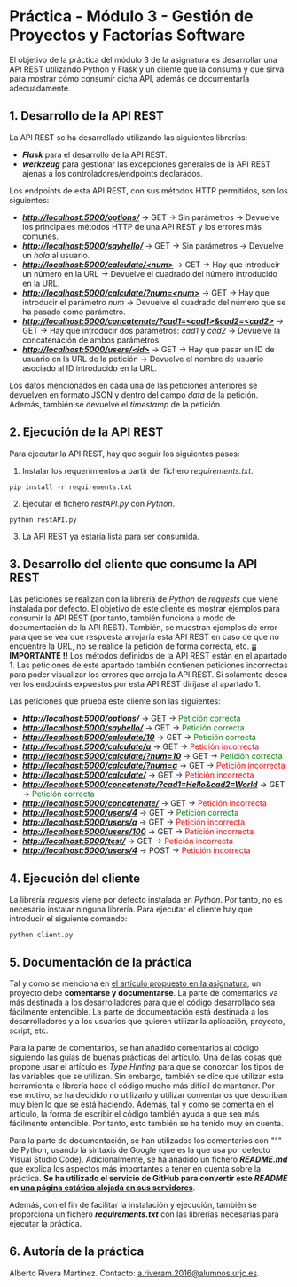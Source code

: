 # Práctica - Módulo 3 - Gestión de Proyectos y Factorías Software

El objetivo de la práctica del módulo 3 de la asignatura es desarrollar una API REST utilizando Python y Flask y un cliente que la consuma y que sirva para mostrar cómo consumir dicha API, además de documentarla adecuadamente.

## 1. Desarrollo de la API REST

La API REST se ha desarrollado utilizando las siguientes librerías:
- ***Flask*** para el desarrollo de la API REST.
- ***werkzeug*** para gestionar las excepciones generales de la API REST ajenas a los controladores/endpoints declarados.

Los endpoints de esta API REST, con sus métodos HTTP permitidos, son los siguientes:
- ***[http://localhost:5000/options/](http://localhost:5000/options/)*** -> GET -> Sin parámetros -> Devuelve los principales métodos HTTP de una API REST y los errores más comunes.
- ***[http://localhost:5000/sayhello/](http://localhost:5000/sayhello/)*** -> GET -> Sin parámetros -> Devuelve un *hola* al usuario.
- ***[http://localhost:5000/calculate/<num\>](http://localhost:5000/calculate/<num\>)*** -> GET -> Hay que introducir un número en la URL -> Devuelve el cuadrado del número introducido en la URL.
- ***[http://localhost:5000/calculate/?num=<num\>](http://localhost:5000/calculate/?num=<num\>)*** -> GET -> Hay que introducir el parámetro *num* -> Devuelve el cuadrado del número que se ha pasado como parámetro.
- ***[http://localhost:5000/concatenate/?cad1=<cad1\>&cad2=<cad2\>](http://localhost:5000/concatenate/?cad1=<cad1\>&cad2=<cad2\>)*** -> GET -> Hay que introducir dos parámetros: *cad1* y *cad2* -> Devuelve la concatenación de ambos parámetros.
- ***[http://localhost:5000/users/<id\>](http://localhost:5000/users/<id\>)*** -> GET -> Hay que pasar un ID de usuario en la URL de la petición -> Devuelve el nombre de usuario asociado al ID introducido en la URL.

Los datos mencionados en cada una de las peticiones anteriores se devuelven en formato JSON y dentro del campo *data* de la petición. Además, también se devuelve el *timestamp* de la petición.

## 2. Ejecución de la API REST

Para ejecutar la API REST, hay que seguir los siguientes pasos:
1. Instalar los requerimientos a partir del fichero *requirements.txt*.
```
pip install -r requirements.txt
```
2. Ejecutar el fichero *restAPI.py* con *Python*.
```
python restAPI.py
```
3. La API REST ya estaría lista para ser consumida.

## 3. Desarrollo del cliente que consume la API REST

Las peticiones se realizan con la librería de *Python* de *requests* que viene instalada por defecto. El objetivo de este cliente es mostrar ejemplos para consumir la API REST (por tanto, también funciona a modo de documentación de la API REST). También, se muestran ejemplos de error para que se vea qué respuesta arrojaría esta API REST en caso de que no encuentre la URL, no se realice la petición de forma correcta, etc. **¡¡ IMPORTANTE !!** Los métodos definidos de la API REST están en el apartado 1. Las peticiones de este apartado también contienen peticiones incorrectas para poder visualizar los errores que arroja la API REST. Si solamente desea ver los endpoints expuestos por esta API REST diríjase al apartado 1. 

Las peticiones que prueba este cliente son las siguientes:
- ***[http://localhost:5000/options/](http://localhost:5000/options/)*** -> GET -> <span style="color:green">Petición correcta</span>
- ***[http://localhost:5000/sayhello/](http://localhost:5000/sayhello/)*** -> GET -> <span style="color:green">Petición correcta</span>
- ***[http://localhost:5000/calculate/10](http://localhost:5000/calculate/10)*** -> GET -> <span style="color:green">Petición correcta</span>
- ***[http://localhost:5000/calculate/a](http://localhost:5000/calculate/a)*** -> GET -> <span style="color:red">Petición incorrecta</span>
- ***[http://localhost:5000/calculate/?num=10](http://localhost:5000/calculate/?num=10)*** -> GET -> <span style="color:green">Petición correcta</span>
- ***[http://localhost:5000/calculate/?num=a](http://localhost:5000/calculate/?num=a)*** -> GET -> <span style="color:red">Petición incorrecta</span>
- ***[http://localhost:5000/calculate/](http://localhost:5000/calculate/)*** -> GET -> <span style="color:red">Petición incorrecta</span>
- ***[http://localhost:5000/concatenate/?cad1=Hello&cad2=World](http://localhost:5000/concatenate/?cad1=Hello&cad2=World)*** -> GET -> <span style="color:green">Petición correcta</span>
- ***[http://localhost:5000/concatenate/](http://localhost:5000/concatenate/)*** -> GET -> <span style="color:red">Petición incorrecta</span>
- ***[http://localhost:5000/users/4](http://localhost:5000/users/4)*** -> GET -> <span style="color:green">Petición correcta</span>
- ***[http://localhost:5000/users/a](http://localhost:5000/users/a)*** -> GET -> <span style="color:red">Petición incorrecta</span>
- ***[http://localhost:5000/users/100](http://localhost:5000/users/100)*** -> GET -> <span style="color:red">Petición incorrecta</span>
- ***[http://localhost:5000/test/](http://localhost:5000/test/)*** -> GET -> <span style="color:red">Petición incorrecta</span>
- ***[http://localhost:5000/users/4](http://localhost:5000/users/4)*** -> POST -> <span style="color:red">Petición incorrecta</span>

## 4. Ejecución del cliente

La librería *requests* viene por defecto instalada en *Python*. Por tanto, no es necesario instalar ninguna librería. Para ejecutar el cliente hay que introducir el siguiente comando:
```
python client.py
```

## 5. Documentación de la práctica

Tal y como se menciona en [el artículo propuesto en la asignatura](https://realpython.com/documenting-python-code/), un proyecto debe **comentarse y documentarse**. La parte de comentarios va más destinada a los desarrolladores para que el código desarrollado sea fácilmente entendible. La parte de documentación está destinada a los desarrolladores y a los usuarios que quieren utilizar la aplicación, proyecto, script, etc. 

Para la parte de comentarios, se han añadido comentarios al código siguiendo las guías de buenas prácticas del artículo. Una de las cosas que propone usar el artículo es *Type Hinting* para que se conozcan los tipos de las variables que se utilizan. Sin embargo, también se dice que utilizar esta herramienta o librería hace el código mucho más difícil de mantener. Por ese motivo, se ha decidido no utilizarlo y utilizar comentarios que describan muy bien lo que se está haciendo. Además, tal y como se comenta en el artículo, la forma de escribir el código también ayuda a que sea más fácilmente entendible. Por tanto, esto también se ha tenido muy en cuenta.

Para la parte de documentación, se han utilizados los comentarios con *"""* de Python, usando la sintaxis de Google (que es la que usa por defecto Visual Studio Code). Adicionalmente, se ha añadido un fichero ***README.md*** que explica los aspectos más importantes a tener en cuenta sobre la práctica. **Se ha utilizado el servicio de GitHub para convertir este *README* en [una página estática alojada en sus servidores](https://ariveram2111.github.io/ariveram2111/)**.

Además, con el fin de facilitar la instalación y ejecución, también se proporciona un fichero ***requirements.txt*** con las librerías necesarias para ejecutar la práctica.

## 6. Autoría de la práctica

Alberto Rivera Martínez. Contacto: [a.riveram.2016@alumnos.urjc.es](a.riveram.2016@alumnos.urjc.es).



